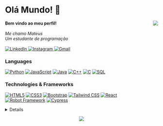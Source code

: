<h1 align="left">Olá Mundo! 👋</h1><img align="right" src="https://imgur.com/OzuQ0JF.gif"/>

<p align="left">
    <b>Bem vindo ao meu perfil!</b><br><br>
    <i>
        Me chamo Mateus<br>
        Um estudante de programação<br>
    </i><br>
    <a href="https://www.linkedin.com/in/mateuss0ares/">
        <img src="https://img.shields.io/badge/LinkedIn-blue?style=flat-square&logo=linkedin" alt="LinkedIn">
    </a>
    <a href="https://www.instagram.com/soares_matthew/">
        <img src="https://img.shields.io/badge/Instagram-E4405F?style=flat-square&logo=instagram&logoColor=white" alt="Instagram">
    </a>
    <a href="mailto:mateusviniciussoaresdasilva@gmail.com">
        <img src="https://img.shields.io/badge/Gmail-D14836?style=flat-square&logo=gmail&logoColor=white" alt="Gmail">
    </a> 
</p>

### Languages
[![Python](https://img.shields.io/badge/python-black?style=for-the-badge&logo=python)](https://github.com/MateusS0ares)
[![JavaScript](https://img.shields.io/badge/javascript-black?style=for-the-badge&logo=javascript)](https://github.com/MateusS0ares)
[![Java](https://img.shields.io/badge/java-black?style=for-the-badge&logo=openjdk)](https://github.com/MateusS0ares)
[![C++](https://img.shields.io/badge/c++-black?style=for-the-badge&logo=cplusplus)](https://github.com/MateusS0ares)
[![C](https://img.shields.io/badge/c-black?style=for-the-badge&logo=c)](https://github.com/MateusS0ares)
[![SQL](https://img.shields.io/badge/sql-black?style=for-the-badge&logo=mysql)](https://github.com/MateusS0ares)

### Technologies & Frameworks
[![HTML5](https://img.shields.io/badge/html5-black?style=for-the-badge&logo=html5)](https://github.com/MateusS0ares)
[![CSS3](https://img.shields.io/badge/css3-black?style=for-the-badge&logo=css3)](https://github.com/MateusS0ares)
[![Bootstrap](https://img.shields.io/badge/Bootstrap-black?style=for-the-badge&logo=bootstrap&logoColor=white)](https://github.com/MateusS0ares)
[![Tailwind CSS](https://img.shields.io/badge/Tailwind_CSS-black?style=for-the-badge&logo=tailwind-css&logoColor=white)](https://github.com/MateusS0ares)
[![React](https://img.shields.io/badge/react-black?style=for-the-badge&logo=react)](https://github.com/MateusS0ares)
[![Robot Framework](https://img.shields.io/badge/Robot%20Framework-000000.svg?style=for-the-badge&logo=Robot-Framework&logoColor=white)](https://github.com/MateusS0ares)
[![Cypress](https://img.shields.io/badge/Cypress-black?style=for-the-badge&logo=cypress&logoColor=white)](https://github.com/MateusS0ares)

<details>
<p align="center">
  <a href="https://github.com/MateusS0ares">
    <img src="http://github-profile-summary-cards.vercel.app/api/cards/profile-details?username=MateusS0ares&theme=radical" />
  </a>
</p>
<p align="center">
  <a href="https://github.com/MateusS0ares">
   <img height="180em" src="https://github-readme-stats-git-masterrstaa-rickstaa.vercel.app/api/top-langs/?username=MateusS0ares&layout=compact&langs_count=10&theme=radical"/>
  </a>
</p>
</details>

<p align="center">
  <a href="https://github.com/MateusS0ares">
    <img src="https://komarev.com/ghpvc/?username=MateusS0ares&color=blueviolet&style=flat)" />
  </a>
</p>
<!--

- 🔭 I’m currently working on ...
- 🌱 I’m currently learning ...
- 👯 I’m looking to collaborate on ...
- 🤔 I’m looking for help with ...
- 💬 Ask me about ...
- 📫 How to reach me: ...
- 😄 Pronouns: ...
- ⚡ Fun fact: ...
-->

- 👋 Hi, I’m @MateusS0ares
- 👀 I’m interested in ...
- 🌱 I’m currently learning ...
- 💞️ I’m looking to collaborate on ...
- 📫 How to reach me ...

<!---
MateusS0ares/MateusS0ares is a ✨ special ✨ repository because its `README.md` (this file) appears on your GitHub profile.
You can click the Preview link to take a look at your changes.
--->
